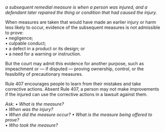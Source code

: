 *a subsequent remedial measure is when a person was injured, and a defendant later repaired the thing or condition that had caused the injury.*

When measures are taken that would have made an earlier injury or harm less likely to occur, evidence of the subsequent measures is not admissible to prove:  
• negligence;  
• culpable conduct;  
• a defect in a product or its design; or  
• a need for a warning or instruction.  

But the court may admit this evidence for another purpose, such as impeachment or — if disputed — proving ownership, control, or the feasibility of precautionary measures.


Rule 407 encourages people to learn from their mistakes and take corrective actions. Absent Rule 407, a person may not make improvements if the injured can use the corrective actions in a lawsuit against them.

*Ask:
• What is the measure?  
• When was the injury?  
• When did the measure occur? 
• What is the measure being offered to prove?  
• Who took the measure?*

